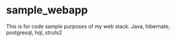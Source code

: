 sample_webapp
=============

This is for code sample purposes of my web stack.  Java, hibernate, postgresql, hql, struts2